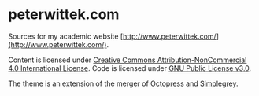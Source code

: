 peterwittek.com
========

Sources for my academic website [http://www.peterwittek.com/](http://www.peterwittek.com/).

Content is licensed under [Creative Commons Attribution-NonCommercial 4.0 International License](http://creativecommons.org/licenses/by-nc/4.0/). Code is licensed under [GNU Public License v3.0](https://www.gnu.org/copyleft/gpl.html).

The theme is an extension of the merger of [Octopress](https://github.com/duilio/pelican-octopress-theme) and [Simplegrey](https://github.com/fle/pelican-simplegrey).
